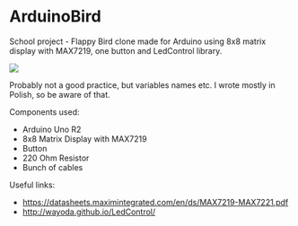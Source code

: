 # ArduinoBird
School project - Flappy Bird clone made for Arduino using 8x8 matrix display with MAX7219, one button and LedControl library.

![](arduinobird.gif)

Probably not a good practice, but variables names etc. I wrote mostly in Polish, so be aware of that.

Components used:
- Arduino Uno R2
- 8x8 Matrix Display with MAX7219
- Button
- 220 Ohm Resistor
- Bunch of cables

Useful links:
 - https://datasheets.maximintegrated.com/en/ds/MAX7219-MAX7221.pdf
 - http://wayoda.github.io/LedControl/
